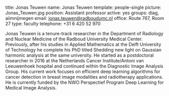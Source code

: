 title: Jonas Teuwen
name: Jonas Teuwen
template: people-single
picture: Jonas_Teuwen.jpg
position: Assistant professor
active: yes
groups: diag, aiimnijmegen
email: jonas.teuwen@radboudumc.nl
office: Route 767, Room 27
type: faculty
telephone: +31 6 420 52 970

Jonas Teuwen is a tenure-track researcher in the Department of Radiology and Nuclear Medicine of the Radboud University Medical Center. 
Previously, after his studies in Applied Mathematics at the Delft University of Technology he complete his PhD titled Shedding new light on Gaussian harmonic analysis at the same university. He started as a postdoctoral researcher in 2016 at the Netherlands Cancer Institute/Antoni van Leeuwenhoek hospital and continued within the Diagnostic Image Analysis Group. His current work focuses on efficient deep learning algorithms for cancer detection in breast image modalities and radiotherapy applications. 
He is currently funded by the NWO Perspectief Program Deep Learning for Medical Image Analysis.
